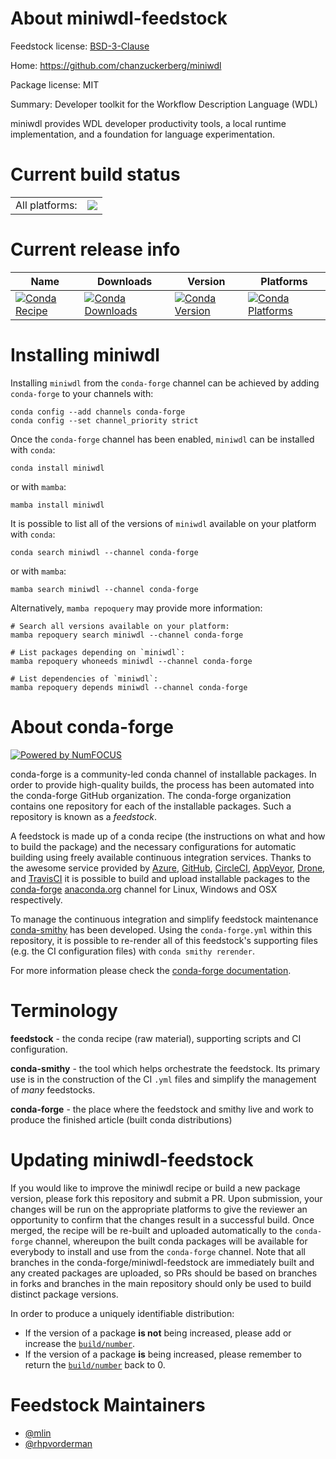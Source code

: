 About miniwdl-feedstock
=======================

Feedstock license: [BSD-3-Clause](https://github.com/conda-forge/miniwdl-feedstock/blob/main/LICENSE.txt)

Home: https://github.com/chanzuckerberg/miniwdl

Package license: MIT

Summary: Developer toolkit for the Workflow Description Language (WDL)

miniwdl provides WDL developer productivity tools, a local runtime implementation, and a foundation for language experimentation.


Current build status
====================


<table><tr><td>All platforms:</td>
    <td>
      <a href="https://dev.azure.com/conda-forge/feedstock-builds/_build/latest?definitionId=6918&branchName=main">
        <img src="https://dev.azure.com/conda-forge/feedstock-builds/_apis/build/status/miniwdl-feedstock?branchName=main">
      </a>
    </td>
  </tr>
</table>

Current release info
====================

| Name | Downloads | Version | Platforms |
| --- | --- | --- | --- |
| [![Conda Recipe](https://img.shields.io/badge/recipe-miniwdl-green.svg)](https://anaconda.org/conda-forge/miniwdl) | [![Conda Downloads](https://img.shields.io/conda/dn/conda-forge/miniwdl.svg)](https://anaconda.org/conda-forge/miniwdl) | [![Conda Version](https://img.shields.io/conda/vn/conda-forge/miniwdl.svg)](https://anaconda.org/conda-forge/miniwdl) | [![Conda Platforms](https://img.shields.io/conda/pn/conda-forge/miniwdl.svg)](https://anaconda.org/conda-forge/miniwdl) |

Installing miniwdl
==================

Installing `miniwdl` from the `conda-forge` channel can be achieved by adding `conda-forge` to your channels with:

```
conda config --add channels conda-forge
conda config --set channel_priority strict
```

Once the `conda-forge` channel has been enabled, `miniwdl` can be installed with `conda`:

```
conda install miniwdl
```

or with `mamba`:

```
mamba install miniwdl
```

It is possible to list all of the versions of `miniwdl` available on your platform with `conda`:

```
conda search miniwdl --channel conda-forge
```

or with `mamba`:

```
mamba search miniwdl --channel conda-forge
```

Alternatively, `mamba repoquery` may provide more information:

```
# Search all versions available on your platform:
mamba repoquery search miniwdl --channel conda-forge

# List packages depending on `miniwdl`:
mamba repoquery whoneeds miniwdl --channel conda-forge

# List dependencies of `miniwdl`:
mamba repoquery depends miniwdl --channel conda-forge
```


About conda-forge
=================

[![Powered by
NumFOCUS](https://img.shields.io/badge/powered%20by-NumFOCUS-orange.svg?style=flat&colorA=E1523D&colorB=007D8A)](https://numfocus.org)

conda-forge is a community-led conda channel of installable packages.
In order to provide high-quality builds, the process has been automated into the
conda-forge GitHub organization. The conda-forge organization contains one repository
for each of the installable packages. Such a repository is known as a *feedstock*.

A feedstock is made up of a conda recipe (the instructions on what and how to build
the package) and the necessary configurations for automatic building using freely
available continuous integration services. Thanks to the awesome service provided by
[Azure](https://azure.microsoft.com/en-us/services/devops/), [GitHub](https://github.com/),
[CircleCI](https://circleci.com/), [AppVeyor](https://www.appveyor.com/),
[Drone](https://cloud.drone.io/welcome), and [TravisCI](https://travis-ci.com/)
it is possible to build and upload installable packages to the
[conda-forge](https://anaconda.org/conda-forge) [anaconda.org](https://anaconda.org/)
channel for Linux, Windows and OSX respectively.

To manage the continuous integration and simplify feedstock maintenance
[conda-smithy](https://github.com/conda-forge/conda-smithy) has been developed.
Using the ``conda-forge.yml`` within this repository, it is possible to re-render all of
this feedstock's supporting files (e.g. the CI configuration files) with ``conda smithy rerender``.

For more information please check the [conda-forge documentation](https://conda-forge.org/docs/).

Terminology
===========

**feedstock** - the conda recipe (raw material), supporting scripts and CI configuration.

**conda-smithy** - the tool which helps orchestrate the feedstock.
                   Its primary use is in the construction of the CI ``.yml`` files
                   and simplify the management of *many* feedstocks.

**conda-forge** - the place where the feedstock and smithy live and work to
                  produce the finished article (built conda distributions)


Updating miniwdl-feedstock
==========================

If you would like to improve the miniwdl recipe or build a new
package version, please fork this repository and submit a PR. Upon submission,
your changes will be run on the appropriate platforms to give the reviewer an
opportunity to confirm that the changes result in a successful build. Once
merged, the recipe will be re-built and uploaded automatically to the
`conda-forge` channel, whereupon the built conda packages will be available for
everybody to install and use from the `conda-forge` channel.
Note that all branches in the conda-forge/miniwdl-feedstock are
immediately built and any created packages are uploaded, so PRs should be based
on branches in forks and branches in the main repository should only be used to
build distinct package versions.

In order to produce a uniquely identifiable distribution:
 * If the version of a package **is not** being increased, please add or increase
   the [``build/number``](https://docs.conda.io/projects/conda-build/en/latest/resources/define-metadata.html#build-number-and-string).
 * If the version of a package **is** being increased, please remember to return
   the [``build/number``](https://docs.conda.io/projects/conda-build/en/latest/resources/define-metadata.html#build-number-and-string)
   back to 0.

Feedstock Maintainers
=====================

* [@mlin](https://github.com/mlin/)
* [@rhpvorderman](https://github.com/rhpvorderman/)

